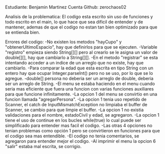 Estudiante: Benjamin Martinez
Cuenta Github: zerochaos02

Analisis de la problematica:
El codigo esta escrito sin uso de funciones y todo escrito en el main, lo que hace que sea dificil de entender y de mantener, ademas de que el codigo no estan tan bien optimizado para que se entienda bien.

Errores del codigo:
-No existen los metodos "hayCupo" y "obtenerUltimoEspacio", hay que definirlos para que se ejecuten.
-Variable "registro" empieza siendo String[][] pero al crearlo se le asigna un valor de double[][], hay que cambiarlo a String[][].
-En el metodo "registrar" se esta intentando acceder a un indice de un arreglo que no existe, hay que cambiarlo.
-Para comparar la edad que esta escrita en tipo String con un entero hay que ocupar Integer.parseInt() pero no se uso, por lo que se lo agregue.
-double[] persona no deberia ser un arreglo de double, deberia ser un arreglo de String.
-El menu se estaba haciendo en el menu cuando seria mas eficiente que fuera una funcion con varias funciones auxiliares para que funcione infinitamente.
-La opcion 1 del menu se convirtio en una funcion llamada "agregarPersona".
-La opcion 1 tenia uso repetido de Scanner, el catch de InputMismatchException no limpiaba el buffer de Scanner, se cambio para que limpie el buffer.
-La opcion 1 no existia validaciones para el nombre, estadoCivil y edad, se agregaron. 
-La opcion 1 tiene el uso de continue en los bucles while(true) lo cual puede ser simplificado para entender mas facil el codigo.
-Las otras 4 opciones no tenian problemas como opción 1 pero se convirtieron en funciones para que el codigo sea mas entendible.
-El codigo no tenia comentarios, se agregaron para entender mejor el codigo.
-Al imprimir el menu la opcion 6 "salir" estaba mal escrita, se corrigio.










